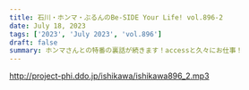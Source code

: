 ```yaml
---
title: 石川・ホンマ・ぶるんのBe-SIDE Your Life! vol.896-2
date: July 18, 2023
tags: ['2023', 'July 2023', 'vol.896']
draft: false
summary: ホンマさんとの特番の裏話が続きます！accessと久々にお仕事！
---
```


http://project-phi.ddo.jp/ishikawa/ishikawa896_2.mp3